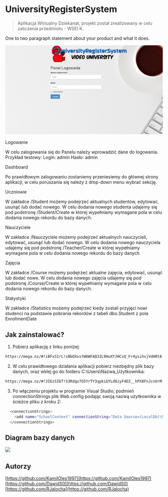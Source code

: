 # UniversityRegisterSystem
> Aplikacja Wirtualny Dziekanat, projekt został zrealizowany w celu zaliczenia przedmiotu - WSEI K.

One to two paragraph statement about your product and what it does.

![](header.png)

Logowanie

W celu zalogowania się do Panelu należy wprowadzić dane do logowania.
Przykład testowy:
Login: admin
Hasło: admin

Dashboard

Po prawidłowym zalogowaniu zostaniemy przeniesiemy do głównej strony aplikacji,
w celu poruszania się należy z drop-down menu wybrać sekcję.

Uczniowie

W zakładce /Student możemy podejrzeć aktualnych studentów, edytować, usunąć lub dodać nowego.
W celu dodania nowego studenta udajemy się pod podstronę /Student/Create w której wypełniamy wymagane pola 
w celu dodania nowego rekordu do bazy danych.


Nauczyciele

W zakładce /Nauczyciele możemy podejrzeć aktualnych nauczycieli, edytować, usunąć lub dodać nowego.
W celu dodania nowego nauczyciela udajemy się pod podstronę /Teacher/Create w której wypełniamy wymagane pola 
w celu dodania nowego rekordu do bazy danych.


Zajęcia

W zakładce /Course możemy podejrzeć aktualne zajęcia, edytować, usunąć lub dodać nowe.
W celu dodania nowego zajęcia udajemy się pod podstronę /Course/Create w której wypełniamy wymagane pola 
w celu dodania nowego rekordu do bazy danych.

Statystyki

W zakładce /Statistics możemy podejrzeć kiedy zostali przyjęci nowi studenci na podstawie pobrania rekordów z tabeli dbo.Student z pola EnrollmentDate

## Jak zainstalować?

1. Pobierz aplikację z linku poniżej:

```sh
https://mega.nz/#!iBFxSIrL!sBbOXvstW6WFAQ32L9HuXYJHCsQ_Fr4ysihvjVdHRtA
```

2. W celu prawidłowego działania aplikacji pobierz niezbędny plik bazy danych, oraz wklej go do folderu C:\Users\Nazwa_Użytkownika:

```sh
https://mega.nz/#!3IEzSIbT!S3Rdqx7G5YrTY3qpkibYLd8iyF4DZ__hPX8FnJcnUrM
```

3. Po włączeniu projektu w programie Visual Studio, podmień connectionStrings plik Web.config podając swoją nazwą użytkownika w ścieżce pliku z kroku 2:

```sh
  <connectionStrings>
    <add name="SchoolContext" connectionString="Data Source=(LocalDb)\MSSQLLocalDB;AttachDbFileName=C:\Users\bigme\UniveristyRegisterSystem4.mdf;Integrated Security=SSPI;" providerName="System.Data.SqlClient" />
  </connectionStrings>
  ```

## Diagram bazy danych

![](database.png)

## Autorzy

[https://github.com/KamilOles1997](https://github.com/KamilOles1997)
[https://github.com/DawidS0](https://github.com/DawidS0)
[https://github.com/RJalocha](https://github.com/RJalocha)

